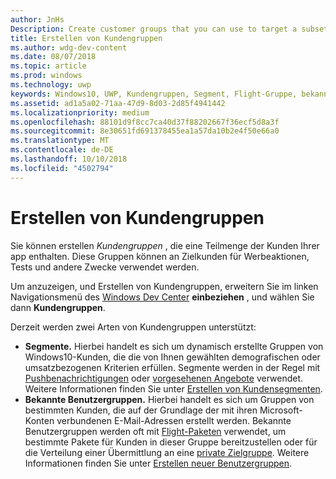 ```yaml
---
author: JnHs
Description: Create customer groups that you can use to target a subset of your app's customer base for promotions, testing, or other purposes.
title: Erstellen von Kundengruppen
ms.author: wdg-dev-content
ms.date: 08/07/2018
ms.topic: article
ms.prod: windows
ms.technology: uwp
keywords: Windows10, UWP, Kundengruppen, Segment, Flight-Gruppe, bekannte Benutzergruppe
ms.assetid: ad1a5a02-71aa-47d9-8d03-2d85f4941442
ms.localizationpriority: medium
ms.openlocfilehash: 88101d9f8cc7ca40d37f88202667f36ecf5d8a3f
ms.sourcegitcommit: 8e30651fd691378455ea1a57da10b2e4f50e66a0
ms.translationtype: MT
ms.contentlocale: de-DE
ms.lasthandoff: 10/10/2018
ms.locfileid: "4502794"
---
```

# <a name="create-customer-groups"></a>Erstellen von Kundengruppen

Sie können erstellen *Kundengruppen* , die eine Teilmenge der Kunden Ihrer app enthalten. Diese Gruppen können an Zielkunden für Werbeaktionen, Tests und andere Zwecke verwendet werden.

Um anzuzeigen, und Erstellen von Kundengruppen, erweitern Sie im linken Navigationsmenü des [Windows Dev Center](https://partner.microsoft.com/dashboard) **einbeziehen** , und wählen Sie dann **Kundengruppen**.

Derzeit werden zwei Arten von Kundengruppen unterstützt:

- **Segmente.** Hierbei handelt es sich um dynamisch erstellte Gruppen von Windows10-Kunden, die die von Ihnen gewählten demografischen oder umsatzbezogenen Kriterien erfüllen. Segmente werden in der Regel mit [Pushbenachrichtigungen](send-push-notifications-to-your-apps-customers.md) oder [vorgesehenen Angebote](use-targeted-offers-to-maximize-engagement-and-conversions.md) verwendet. Weitere Informationen finden Sie unter [Erstellen von Kundensegmenten](create-customer-segments.md).
- **Bekannte Benutzergruppen.** Hierbei handelt es sich um Gruppen von bestimmten Kunden, die auf der Grundlage der mit ihren Microsoft-Konten verbundenen E-Mail-Adressen erstellt werden. Bekannte Benutzergruppen werden oft mit [Flight-Paketen](package-flights.md) verwendet, um bestimmte Pakete für Kunden in dieser Gruppe bereitzustellen oder für die Verteilung einer Übermittlung an eine [private Zielgruppe](choose-visibility-options.md#audience). Weitere Informationen finden Sie unter [Erstellen neuer Benutzergruppen](create-known-user-groups.md).
